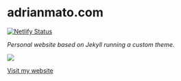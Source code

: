 # adrianmato.com
[![Netlify Status](https://api.netlify.com/api/v1/badges/9482eaf2-54d5-4ee5-a190-5da6e2226aeb/deploy-status)](https://app.netlify.com/sites/infallible-visvesvaraya-23cef3/deploys)

*Personal website based on Jekyll running a custom theme.*

![](http://adrianmg.github.io/preview.png)

[Visit my website](https://adrianmato.com)
